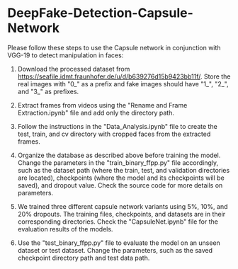 # DeepFake-Detection-Capsule-Network
Please follow these steps to use the Capsule network in conjunction with VGG-19 to detect manipulation in faces:
1. Download the processed dataset from https://seafile.idmt.fraunhofer.de/u/d/b639276d15b9423bb11f/. Store the real images with "0_" as a prefix and fake images should have "1_", "2_", and "3_" as prefixes.

2. Extract frames from videos using the "Rename and Frame Extraction.ipynb" file and add only the directory path.

3. Follow the instructions in the "Data_Analysis.ipynb" file to create the test, train, and cv directory with cropped faces from the extracted frames.

4. Organize the database as described above before training the model. Change the parameters in the "train_binary_ffpp.py" file accordingly, such as the dataset path (where the train, test, and validation directories are located), checkpoints (where the model and its checkpoints will be saved), and dropout value. Check the source code for more details on parameters.

5. We trained three different capsule network variants using 5%, 10%, and 20% dropouts. The training files, checkpoints, and datasets are in their corresponding directories. Check the "CapsuleNet.ipynb" file for the evaluation results of the models.

6. Use the "test_binary_ffpp.py" file to evaluate the model on an unseen dataset or test dataset. Change the parameters, such as the saved checkpoint directory path and test data path.
